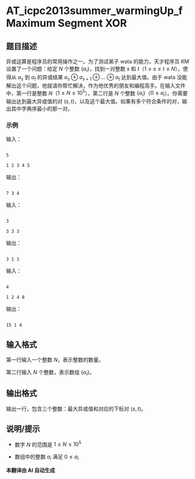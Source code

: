 # AT_icpc2013summer_warmingUp_f Maximum Segment XOR

## 题目描述

异或运算是程序员的常用操作之一。为了测试弟子 wata 的能力，天才程序员 KM 设置了一个问题：给定 $N$ 个整数 $\{a_i\}$，找到一对整数 $s$ 和 $t$（$1 \leq s \leq t \leq N$），使得从 $a_s$ 到 $a_t$ 的异或结果 $a_s \oplus a_{s+1} \oplus \ldots \oplus a_t$ 达到最大值。由于 wata 没能解出这个问题，他就请你帮忙解决，作为他优秀的朋友和编程高手。在输入文件中，第一行是整数 $N$（$1 \leq N \leq 10^5$），第二行是 $N$ 个整数 $\{a_i\}$（$0 \leq a_i$）。你需要输出达到最大异或值的对 $(s, t)$，以及这个最大值。如果有多个符合条件的对，输出其中字典序最小的那一对。

### 示例

输入：
```
5
1 2 3 4 5
```
输出：
```
7 3 4
```

输入：
```
3
3 3 3
```
输出：
```
3 1 1
```

输入：
```
4
1 2 4 8
```
输出：
```
15 1 4
```

## 输入格式

第一行输入一个整数 $N$，表示整数的数量。
第二行输入 $N$ 个整数，表示数组 $\{a_i\}$。

## 输出格式

输出一行，包含三个整数：最大异或值和对应的下标对 $(s, t)$。

## 说明/提示

- 数字 $N$ 的范围是 $1 \leq N \leq 10^5$
- 数组中的整数 $a_i$ 满足 $0 \leq a_i$

 **本翻译由 AI 自动生成**